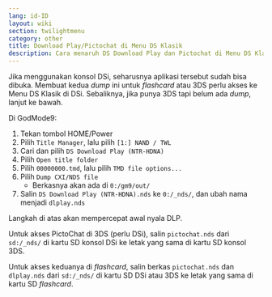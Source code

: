 ```yaml
---
lang: id-ID
layout: wiki
section: twilightmenu
category: other
title: Download Play/Pictochat di Menu DS Klasik
description: Cara menaruh DS Download Play dan Pictochat di Menu DS Klasik TWiLight Menu++
---
```


Jika menggunakan konsol DSi, seharusnya aplikasi tersebut sudah bisa dibuka. Membuat kedua *dump* ini untuk *flashcard* atau 3DS perlu akses ke Menu DS Klasik di DSi. Sebaliknya, jika punya 3DS tapi belum ada *dump*, lanjut ke bawah.

Di GodMode9:
1. Tekan tombol HOME/Power
1. Pilih `Title Manager`, lalu pilih `[1:] NAND / TWL`
1. Cari dan pilih `DS Download Play (NTR-HDNA)`
1. Pilih `Open title folder`
1. Pilih `00000000.tmd`, lalu pilih `TMD file options...`
1. Pilih `Dump CXI/NDS file`
   - Berkasnya akan ada di `0:/gm9/out/`
1. Salin `DS Download Play (NTR-HDNA).nds` ke `0:/_nds/`, dan ubah nama menjadi `dlplay.nds`

Langkah di atas akan mempercepat awal nyala DLP.

Untuk akses PictoChat di 3DS (perlu DSi), salin `pictochat.nds` dari `sd:/_nds/` di kartu SD konsol DSi ke letak yang sama di kartu SD konsol 3DS.

Untuk akses keduanya di *flashcard*, salin berkas `pictochat.nds` dan `dlplay.nds` dari `sd:/_nds/` di kartu SD DSi atau 3DS ke letak yang sama di kartu SD *flashcard*.
